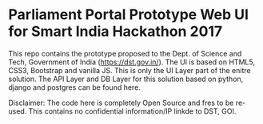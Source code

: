 # Parliament Portal Prototype Web UI for Smart India Hackathon 2017
This repo contains the prototype proposed to the Dept. of Science and Tech, Government of India (https://dst.gov.in/).
The UI is based on HTML5, CSS3, Bootstrap and vanilla JS.
This is only the UI Layer part of the enitre solution.
The API Layer and DB Layer for this solution based on python, django and postgres can be found here.

Disclaimer:
The code here is completely Open Source and fres to be re-used. This contains no confidential information/IP linkde to DST, GOI.
